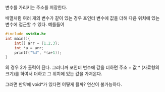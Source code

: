 변수를 가리키는 주소를 저장한다.

배열처럼 여러 개의 변수가 같이 있는 경우
포인터 변수에 값을 더해 다음 위치에 있는 변수에 접근할 수 있다.
예를들어
```c
#include <stdio.h>
int main(){
	int[] arr = {1,2,3};
	int *a = arr;
	printf("%d", *(a+1));
}
```
의 경우 2가 출력이 된다.
그러니까 포인터 변수에 값을 더하면 주소 + 값 \* (자료형의 크기)를 하여서 더하고 그 위치에 있는 값을 가져온다.

그러면 만약에 void\*가 있다면 어떻게 될까?
연산이 불가능하다.



